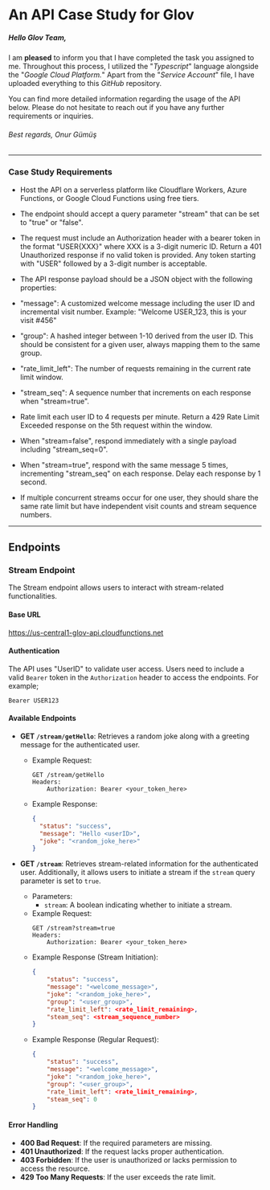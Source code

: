 # An API Case Study for Glov

##### Hello Glov Team,

I am **pleased** to inform you that I have completed the task you assigned to me. Throughout this process, I utilized the "_Typescript_" language alongside the "_Google Cloud Platform._" Apart from the "_Service Account_" file, I have uploaded everything to this _GitHub_ repository.

You can find more detailed information regarding the usage of the API below. Please do not hesitate to reach out if you have any further requirements or inquiries.

###### Best regards, Onur Gümüş

---

### Case Study Requirements

- Host the API on a serverless platform like Cloudflare Workers, Azure Functions, or Google Cloud Functions using free tiers.
- The endpoint should accept a query parameter "stream" that can be set to "true" or "false".
- The request must include an Authorization header with a bearer token in the format "USER{XXX}" where XXX is a 3-digit numeric ID. Return a 401 Unauthorized response if no valid token is provided. Any token starting with "USER" followed by a 3-digit number is acceptable.
- The API response payload should be a JSON object with the following properties:

- "message": A customized welcome message including the user ID and incremental visit number. Example: "Welcome USER_123, this is your visit #456"
- "group": A hashed integer between 1-10 derived from the user ID. This should be consistent for a given user, always mapping them to the same group.
- "rate_limit_left": The number of requests remaining in the current rate limit window.
- "stream_seq": A sequence number that increments on each response when "stream=true".

- Rate limit each user ID to 4 requests per minute. Return a 429 Rate Limit Exceeded response on the 5th request within the window.
- When "stream=false", respond immediately with a single payload including "stream_seq=0".
- When "stream=true", respond with the same message 5 times, incrementing "stream_seq" on each response. Delay each response by 1 second.
- If multiple concurrent streams occur for one user, they should share the same rate limit but have independent visit counts and stream sequence numbers.

---

## Endpoints

### Stream Endpoint

The Stream endpoint allows users to interact with stream-related functionalities.

#### Base URL

https://us-central1-glov-api.cloudfunctions.net

#### Authentication

The API uses "UserID" to validate user access. Users need to include a valid `Bearer` token in the `Authorization` header to access the endpoints. For example;

    Bearer USER123

#### Available Endpoints

- **GET `/stream/getHello`**: Retrieves a random joke along with a greeting message for the authenticated user.

  - Example Request:
    ```
    GET /stream/getHello
    Headers:
        Authorization: Bearer <your_token_here>
    ```
  - Example Response:
    ```json
    {
      "status": "success",
      "message": "Hello <userID>",
      "joke": "<random_joke_here>"
    }
    ```

- **GET `/stream`**: Retrieves stream-related information for the authenticated user. Additionally, it allows users to initiate a stream if the `stream` query parameter is set to `true`.
  - Parameters:
    - `stream`: A boolean indicating whether to initiate a stream.
  - Example Request:
    ```
    GET /stream?stream=true
    Headers:
        Authorization: Bearer <your_token_here>
    ```
  - Example Response (Stream Initiation):
    ```json
    {
        "status": "success",
        "message": "<welcome_message>",
        "joke": "<random_joke_here>",
        "group": "<user_group>",
        "rate_limit_left": <rate_limit_remaining>,
        "steam_seq": <stream_sequence_number>
    }
    ```
  - Example Response (Regular Request):
    ```json
    {
        "status": "success",
        "message": "<welcome_message>",
        "joke": "<random_joke_here>",
        "group": "<user_group>",
        "rate_limit_left": <rate_limit_remaining>,
        "steam_seq": 0
    }
    ```

#### Error Handling

- **400 Bad Request**: If the required parameters are missing.
- **401 Unauthorized**: If the request lacks proper authentication.
- **403 Forbidden**: If the user is unauthorized or lacks permission to access the resource.
- **429 Too Many Requests**: If the user exceeds the rate limit.
